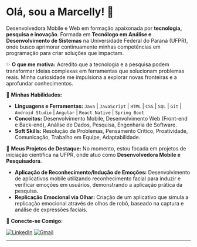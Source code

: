 # Olá, sou a Marcelly! 👋

Desenvolvedora Mobile e Web em formação apaixonada por **tecnologia, pesquisa e inovação**. Formada em  **Tecnólogo em Análise e Desenvolvimento de Sistemas** na Universidade Federal do Paraná (UFPR), onde busco aprimorar continuamente minhas competências em programação para criar soluções que impactam.

✨ **O que me motiva:**
Acredito que a tecnologia e a pesquisa podem transformar ideias complexas em ferramentas que solucionam problemas reais. Minha curiosidade me impulsiona a explorar novas fronteiras e a aprofundar conhecimentos.

🚀 **Minhas Habilidades:**

* **Linguagens e Ferramentas:** `Java` | `JavaScript` | `HTML` | `CSS` | `SQL` | `Git` | `Android Studio` | `Angular` | `React Native` | `Spring Boot`
* **Conceitos:** Desenvolvimento Mobile, Desenvolvimento Web (Front-end e Back-end), Análise de Dados, Pesquisa, Engenharia de Software.
* **Soft Skills:** Resolução de Problemas, Pensamento Crítico, Proatividade, Comunicação, Trabalho em Equipe, Adaptabilidade.

🔬 **Meus Projetos de Destaque:**
No momento, estou focada em projetos de iniciação científica na UFPR, onde atuo como **Desenvolvedora Mobile e Pesquisadora**.
* **Aplicação de Reconhecimento/Indução de Emoções:** Desenvolvimento de aplicativos mobile utilizando reconhecimento facial para induzir e verificar emoções em usuários, demonstrando a aplicação prática da pesquisa.
* **Replicação Emocional via Olhar:** Criação de um aplicativo que simula a replicação emocional através de olhos de robô, baseado na captura e análise de expressões faciais.

🔗 **Conecte-se Comigo:**

[![LinkedIn](https://img.shields.io/badge/LinkedIn-0077B5?style=for-the-badge&logo=linkedin&logoColor=white)](https://www.linkedin.com/in/marcelly-maciel-1892a7267/)
[![Gmail](https://img.shields.io/badge/Gmail-D14836?style=for-the-badge&logo=gmail&logoColor=white)](mailto:cellymaciel005@gmail.com)

---
